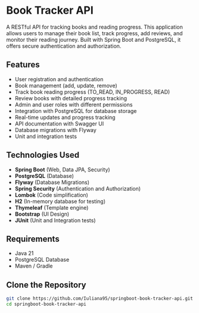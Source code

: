 # Book Tracker API

A RESTful API for tracking books and reading progress. This application allows users to manage their book list, track progress, add reviews, and monitor their reading journey. Built with Spring Boot and PostgreSQL, it offers secure authentication and authorization.

## Features

- User registration and authentication
- Book management (add, update, remove)
- Track book reading progress (TO_READ, IN_PROGRESS, READ)
- Review books with detailed progress tracking
- Admin and user roles with different permissions
- Integration with PostgreSQL for database storage
- Real-time updates and progress tracking
- API documentation with Swagger UI
- Database migrations with Flyway
- Unit and integration tests

## Technologies Used

- **Spring Boot** (Web, Data JPA, Security)
- **PostgreSQL** (Database)
- **Flyway** (Database Migrations)
- **Spring Security** (Authentication and Authorization)
- **Lombok** (Code simplification)
- **H2** (In-memory database for testing)
- **Thymeleaf** (Template engine)
- **Bootstrap** (UI Design)
- **JUnit** (Unit and Integration tests)

## Requirements

- Java 21
- PostgreSQL Database
- Maven / Gradle

## Clone the Repository

```bash
git clone https://github.com/Iuliana95/springboot-book-tracker-api.git
cd springboot-book-tracker-api
```